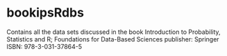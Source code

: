# bookipsRdbs
Contains all the data sets discussed in the book Introduction to Probability, Statistics and R; Foundations for Data-Based Sciences
publisher: Springer
ISBN: 978-3-031-37864-5

